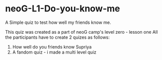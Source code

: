 # neoG-L1-Do-you-know-me
 A Simple quiz to test how well my friends know me.

 This quiz was created as a part of neoG camp's level zero - lesson one
 All the participants have to create 2 quizes as follows:

 1. How well do you friends know Supriya
 2. A fandom quiz - i made a multi level quiz
